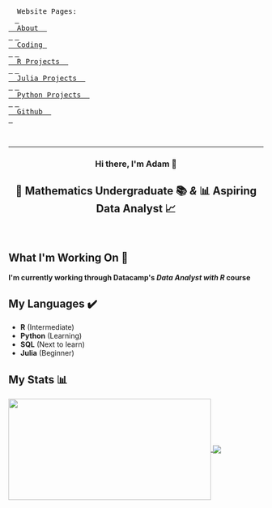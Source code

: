 <kbd> <br>   Website Pages:   <br> </kbd>
[<kbd> <br>  About  <br> </kbd>](https://atcurry.github.io/page.html)
[<kbd> <br>  Coding  <br> </kbd>](https://atcurry.github.io/courses.html)
[<kbd> <br>  R Projects  <br> </kbd>](https://atcurry.github.io/rprojects.html)
[<kbd> <br>  Julia Projects  <br> </kbd>](https://atcurry.github.io/juliaprojects.html)
[<kbd> <br>  Python Projects  <br> </kbd>](https://atcurry.github.io/rprojects.html)
[<kbd> <br>  Github  <br> </kbd>](https://github.com/atcurry)

<br>

<!-- 
![Blue Dotted Friendly Corporate Corporate X-Frame Banner (2)](https://user-images.githubusercontent.com/124198480/223321048-88a6d522-b36a-4276-9202-0a96e713d8af.png)
-->

---

<div align="center"> <h3> Hi there, I'm Adam 👋 </h3>  </div>

<div align="center"> <h2> 📝 Mathematics Undergraduate 📚 <i>&</i>  📊  Aspiring Data Analyst 📈 </h2>  </div> <br/>


<div align="left"> <h2> What I'm Working On  📁 </h2>  </div>

**I'm currently working through Datacamp's _Data Analyst with R_ course**

<div align="left"> <h2> My Languages  ✔️ </h2>  </div>

- **R** (Intermediate)  
- **Python** (Learning)
- **SQL** (Next to learn)
- **Julia** (Beginner)

<div align="left"> <h2> My Stats 📊  </h2>  </div>


<a href="https://github.com/anuraghazra/github-readme-stats">
  <img align="center" src="https://github-readme-stats.vercel.app/api?username=atcurry&show_icons=true&hide_border=true&&count_private=true&include_all_commits=true" 
       width="400" 
     height="200"/>
</a>
<a href="https://github.com/anuraghazra/github-readme-stats">
  <img align="center" src="https://github-readme-stats.vercel.app/api/top-langs/?username=atcurry&layout=compact" />
</a>

